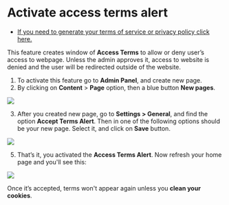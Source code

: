 # Activate access terms alert
* [If you need to generate your terms of service or privacy policy click here.](https://www.shareasale.com/r.cfm?b=854385&u=1782794&m=65338)

This feature creates window of  **Access Terms**  to allow or deny user’s access to webpage. Unless the admin approves it, access to website is denied and the user will be redirected outside of the website.

1. To activate this feature go to  **Admin Panel**, and create new page. 
2. By clicking on  **Content**  >  **Page**  option, then a blue button  **New pages**. 

![](https://raw.githubusercontent.com/yclas/guides/master/images/access%20terms%20alerts.png)

3. After you created new page, go to  **Settings > General**, and find the option  **Accept Terms Alert**. Then in one of the following options should be your new page. Select it, and click on  **Save**  button.

![](https://raw.githubusercontent.com/yclas/guides/master/images/accept%20terms%20and%20alerts.png)

5. That’s it, you activated the  **Access Terms Alert**. Now refresh your home page and you'll see this:

![](https://raw.githubusercontent.com/yclas/guides/master/images/accept%20terms%20and%20alerts%202.png)

Once it’s accepted, terms won't appear again unless you  **clean your cookies**.
